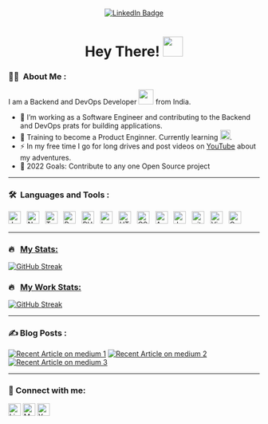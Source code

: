 <p align="center"><img src="https://komarev.com/ghpvc/?username=vatsalunadkat&style=flat-square&color=blue" alt=""></p>

<p align="center">
<a href="https://www.linkedin.com/in/vatsalunadkat/"><img src="https://img.shields.io/badge/LinkedIn-blue?style=for-the-badge&logo=linkedin&logoColor=white" alt="LinkedIn Badge"></a>
</p>

<h1 align="center">Hey There! <img src="https://media.giphy.com/media/hvRJCLFzcasrR4ia7z/giphy.gif" width="40"></h1>

### :man_technologist: &nbsp;About Me :

I am a Backend and DevOps Developer <img src="https://media.giphy.com/media/WUlplcMpOCEmTGBtBW/giphy.gif" width="30"> from India.

- 🔭 I’m working as a Software Engineer and contributing to the Backend and DevOps prats for building applications.
- 🌱 Training to become a Product Enginner. Currently learning [<img src="https://img.shields.io/badge/React-20232A?style=for-the-badge&logo=react&logoColor=61DAFB" alt="React logo" title="JavaScript" height="20" />][tech_tools_anchor].
- ⚡ In my free time I go for long drives and post videos on <a href="https://www.youtube.com/channel/UCbnjYccwlmFnU2beEtHA6kg">YouTube</a> about my adventures.
- 🥅 2022 Goals: Contribute to any one Open Source project

---

### 🛠 &nbsp;Languages and Tools :

[<img src="https://img.shields.io/badge/JavaScript-F7DF1E?style=for-the-badge&logo=javascript&logoColor=black" alt="JavaScript logo" title="JavaScript" height="25" />][tech_tools_anchor]
&nbsp;
[<img src="https://img.shields.io/badge/Node.js-43853D?style=for-the-badge&logo=node.js&logoColor=white" alt="Node.js logo" title="Node.js" height="25" />][learning_next_anchor]
&nbsp;
[<img src="https://img.shields.io/badge/TypeScript-007ACC?style=for-the-badge&logo=typescript&logoColor=white" alt="TypeScript logo" title="TypeScript" height="25" />][tech_tools_anchor]
&nbsp;
[<img src="https://img.shields.io/badge/Python-14354C?style=for-the-badge&logo=python&logoColor=white" alt="Python logo" title="Python" height="25" />][tech_tools_anchor]
&nbsp;
[<img src="https://img.shields.io/badge/PHP-777BB4?style=for-the-badge&logo=php&logoColor=white" alt="PHP logo" title="PHP" height="25" />][tech_tools_anchor]
&nbsp;
[<img src="https://img.shields.io/badge/Laravel-FF2D20?style=for-the-badge&logo=laravel&logoColor=white" alt="Laravel logo" title="Laravel" height="25" />][tech_tools_anchor]
&nbsp;
[<img src="https://img.shields.io/badge/HTML5-E34F26?style=for-the-badge&logo=html5&logoColor=white" alt="HTML5 logo" title="HTML5" height="25" />][tech_tools_anchor]
&nbsp;
[<img src="https://img.shields.io/badge/CSS3-1572B6?style=for-the-badge&logo=css3&logoColor=white" alt="CSS3 logo" title="CSS3" height="25" />][tech_tools_anchor]
&nbsp;
[<img src="https://img.shields.io/badge/Android-3DDC84?style=for-the-badge&logo=android&logoColor=white" alt="Android logo" title="Android" height="25" />][tech_tools_anchor]
&nbsp;
[<img src="https://img.shields.io/badge/Java-ED8B00?style=for-the-badge&logo=java&logoColor=white" alt="Java logo" title="Java" height="25" />][tech_tools_anchor]
&nbsp;
[<img src="https://img.shields.io/badge/GIT-E44C30?style=for-the-badge&logo=git&logoColor=white" alt="git logo" title="git" height="25" />][tech_tools_anchor]
&nbsp;
[<img src="https://img.shields.io/badge/VS%20Code-282C34?logo=visual-studio-code&logoColor=007ACC" alt="Visual Studio Code logo" title="Visual Studio Code" height="25" />][tech_tools_anchor]
&nbsp;
[<img src="https://img.shields.io/badge/Adobe%20Creative%20Cloud-DA1F26?style=for-the-badge&logo=Adobe%20Creative%20Cloud&logoColor=white" alt="Creative Cloud" title="Creative Cloud" height="25" />][tech_tools_anchor]
&nbsp;

---

### 🔥 &nbsp; <a href="https://github.com/vatsalunadkat"> My Stats: </a>
[![GitHub Streak](http://github-readme-streak-stats.herokuapp.com?user=vatsalunadkat&theme=dark)](https://git.io/streak-stats)

### 🔥 &nbsp; <a href="https://github.com/vatsalunadkatmindstix"> My Work Stats: </a>
[![GitHub Streak](http://github-readme-streak-stats.herokuapp.com?user=vatsalunadkatmindstix&theme=dark&background=000000)](https://git.io/streak-stats)

<!-- 
[![Top Langs](https://github-readme-stats.vercel.app/api/top-langs/?username=vatsalunadkat&layout=compact&theme=vision-friendly-dark)](https://github.com/anuraghazra/github-readme-stats)
 -->
 
<!-- ![Stats](https://github-readme-stats.vercel.app/api?username=vatsalunadkat&count_private=true&show_icons=true&theme=dracula) -->

<!-- [![GitHub Stats](https://github-readme-stats.vercel.app/api/top-langs/?username=vatsalunadkat&theme=blue-green)](https://git.io/streak-stats) -->

---

### ✍️ Blog Posts :

<a target="_blank" href="https://medium.com/@vatsalunadkat/comparing-arm-architecture-version-armv1-to-armv7-acfad715e6f2"><img src="https://github-readme-medium-recent-article.vercel.app/medium/@vatsalunadkat/0" alt="Recent Article on medium 1"></img></a>
<a target="_blank" href="https://medium.com/@vatsalunadkat/my-data-science-project-blog-467e6cc316ad"><img src="https://github-readme-medium-recent-article.vercel.app/medium/@vatsalunadkat/1" alt="Recent Article on medium 2"></img></a>
<a target="_blank" href="https://medium.com/@vatsalunadkat/learning-ai-9ba2b0454e93"><img src="https://github-readme-medium-recent-article.vercel.app/medium/@vatsalunadkat/3" alt="Recent Article on medium 3"></img></a>

---

### 🔗 Connect with me:

[<img src="https://img.shields.io/badge/LinkedIn-282C34?logo=linkedin&logoColor=0077B5" alt="LinkedIn logo" title="LinkedIn" height="25" />](https://in.linkedin.com/in/vatsalunadkat)
[<img src="https://img.shields.io/badge/Medium-12100E?style=for-the-badge&logo=medium&logoColor=white" alt="Medium logo" title="Medium" height="25" />](https://medium.com/@vatsalunadkat)
[<img src="https://img.shields.io/badge/YouTube-FF0000?style=for-the-badge&logo=youtube&logoColor=white" alt="Youtube logo" height="25" />](https://www.youtube.com/channel/UCbnjYccwlmFnU2beEtHA6kg)



[tech_tools_anchor]: #top
[learning_now_anchor]: #top
[learning_next_anchor]: #top

